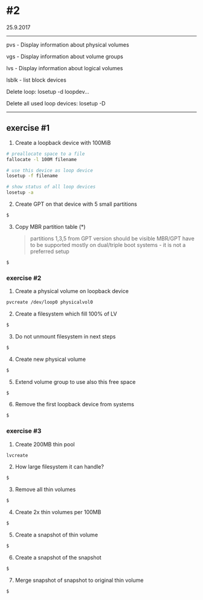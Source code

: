 # #2
25.9.2017

---

pvs - Display information about physical volumes

vgs - Display information about volume groups

lvs - Display information about logical volumes

lsblk - list block devices


Delete loop:
losetup -d loopdev...

Delete all used loop devices:
losetup -D

---

## exercise #1

1. Create a loopback device with 100MiB

```sh
# preallocate space to a file
fallocate -l 100M filename

# use this device as loop device
losetup -f filename

# show status of all loop devices
losetup -a
```

2. Create GPT on that device with 5 small partitions
```sh
$
```

3. Copy MBR partition table (\*)
	> partitions 1,3,5 from GPT version should be visible
    > MBR/GPT have to be supported mostly on dual/triple boot systems - it is not a preferred setup

```sh
$
```

### exercise #2

1. Create a physical volume on loopback device
```sh
pvcreate /dev/loop0 physicalvol0 
```
2. Create a filesystem which fill 100% of LV
```sh
$
```
3. Do not unmount filesystem in next steps
```sh
$
```
4. Create new physical volume
```sh
$
```
5. Extend volume group to use also this free space
```sh
$
```
6. Remove the first loopback device from systems
```sh
$
```

### exercise #3
1. Create 200MB thin pool
```sh
lvcreate
```
2. How large filesystem it can handle?
```sh
$
```
3. Remove all thin volumes
```sh
$
```
4. Create 2x thin volumes per 100MB
```sh
$
```
5. Create a snapshot of thin volume
```sh
$
```
6. Create a snapshot of the snapshot
```sh
$
```
7. Merge snapshot of snapshot to original thin volume
```sh
$
```
